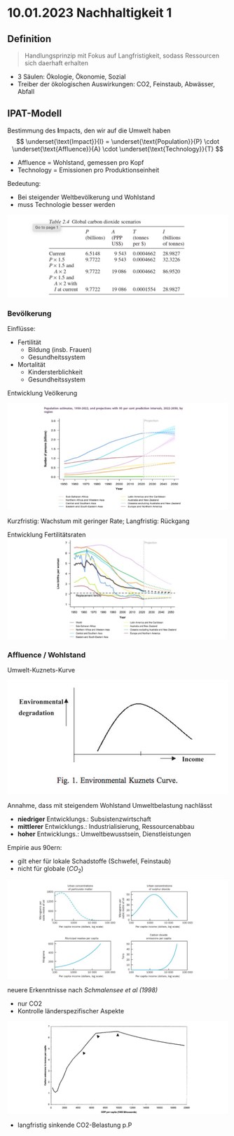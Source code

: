 # 10.01.2023 Nachhaltigkeit 1



## Definition

> Handlungsprinzip mit Fokus auf Langfristigkeit, sodass Ressourcen sich daerhaft erhalten

- 3 Säulen: Ökologie, Ökonomie, Sozial
- Treiber der ökologischen Auswirkungen: CO2, Feinstaub, Abwässer, Abfall

## IPAT-Modell

Bestimmung des **I**mpacts, den wir auf die Umwelt haben
$$
\underset{\text{Impact}}{I} = \underset{\text{Population}}{P} \cdot \underset{\text{Affluence}}{A} \cdot \underset{\text{Technology}}{T}
$$

- Affluence = Wohlstand, gemessen pro Kopf
- Technology = Emissionen pro Produktionseinheit

Bedeutung:

- Bei steigender Weltbevölkerung und Wohlstand
- muss Technologie besser werden

![img](../images/2023-01-10_09-46-51.jpg)

### Bevölkerung

Einflüsse:

- Fertilität
    - Bildung (insb. Frauen)
    - Gesundheitssystem
- Mortalität
    - Kindersterblichkeit
    - Gesundheitssystem

Entwicklung Veölkerung

![img](../images/2023-01-10_09-57-17.jpg)

Kurzfristig: Wachstum mit geringer Rate; Langfristig: Rückgang

Entwicklung Fertilitätsraten ![img](../images/2023-01-10_10-08-01.jpg)

### Affluence / Wohlstand

Umwelt-Kuznets-Kurve 

![2023-01-11_10-16-20](../images/2023-01-11_10-16-20-3342213.jpg)

Annahme, dass mit steigendem Wohlstand Umweltbelastung nachlässt

- **niedriger** Entwicklungs.: Subsistenzwirtschaft
- **mittlerer** Entwicklungs.: Industrialisierung, Ressourcenabbau
- **hoher** Entwicklungs.: Umweltbewusstsein, Dienstleistungen

Empirie aus 90ern: 

- gilt eher für lokale Schadstoffe (Schwefel, Feinstaub)
- nicht für globale ($CO_2$)

![2023-01-10_10-19-49](../images/2023-01-10_10-19-49.jpg)

neuere Erkenntnisse nach *Schmalensee et al (1998)*

- nur CO2
- Kontrolle länderspezifischer Aspekte

![2023-01-10_10-26-16](../images/2023-01-10_10-26-16.jpg)

- langfristig sinkende CO2-Belastung p.P





